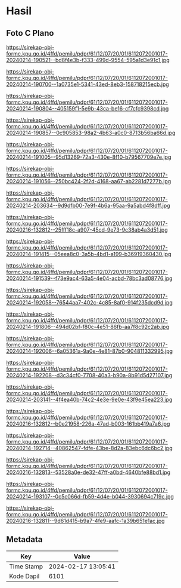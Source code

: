 # Hasil

## Foto C Plano

https://sirekap-obj-formc.kpu.go.id/4ffd/pemilu/pdpr/61/12/07/20/01/6112072001017-20240214-190521--bd8f4e3b-f333-499d-9554-595a1d3e91c1.jpg

https://sirekap-obj-formc.kpu.go.id/4ffd/pemilu/pdpr/61/12/07/20/01/6112072001017-20240214-190700--1a0735e1-5341-43ed-8eb3-158718215ecb.jpg

https://sirekap-obj-formc.kpu.go.id/4ffd/pemilu/pdpr/61/12/07/20/01/6112072001017-20240214-190804--405159f1-5e9b-43ca-be16-cf7cfc9398cd.jpg

https://sirekap-obj-formc.kpu.go.id/4ffd/pemilu/pdpr/61/12/07/20/01/6112072001017-20240214-190857--0c905853-98a2-4b63-a0c0-8713b56ba66d.jpg

https://sirekap-obj-formc.kpu.go.id/4ffd/pemilu/pdpr/61/12/07/20/01/6112072001017-20240214-191005--95d13269-72a3-430e-8f10-b79567709e7e.jpg

https://sirekap-obj-formc.kpu.go.id/4ffd/pemilu/pdpr/61/12/07/20/01/6112072001017-20240214-191056--250bc424-2f2d-4168-aa67-ab2281d7277b.jpg

https://sirekap-obj-formc.kpu.go.id/4ffd/pemilu/pdpr/61/12/07/20/01/6112072001017-20240214-203634--9d9dfb00-7e9f-4b6a-95aa-9a5abd4f8dff.jpg

https://sirekap-obj-formc.kpu.go.id/4ffd/pemilu/pdpr/61/12/07/20/01/6112072001017-20240216-132812--25fff18c-a907-45cd-9e73-9c38ab4a3d51.jpg

https://sirekap-obj-formc.kpu.go.id/4ffd/pemilu/pdpr/61/12/07/20/01/6112072001017-20240214-191415--05eea8c0-3a5b-4bd1-a199-b36919360430.jpg

https://sirekap-obj-formc.kpu.go.id/4ffd/pemilu/pdpr/61/12/07/20/01/6112072001017-20240214-191539--f73e9ac4-63a5-4e04-acbd-78bc3ad08776.jpg

https://sirekap-obj-formc.kpu.go.id/4ffd/pemilu/pdpr/61/12/07/20/01/6112072001017-20240214-192058--76544aa7-402c-4c85-8af0-914f235dcd9d.jpg

https://sirekap-obj-formc.kpu.go.id/4ffd/pemilu/pdpr/61/12/07/20/01/6112072001017-20240214-191806--494d02bf-f80c-4e51-86fb-aa7f8c92c2ab.jpg

https://sirekap-obj-formc.kpu.go.id/4ffd/pemilu/pdpr/61/12/07/20/01/6112072001017-20240214-192006--6a05361a-9a0e-4e81-87b0-904811332995.jpg

https://sirekap-obj-formc.kpu.go.id/4ffd/pemilu/pdpr/61/12/07/20/01/6112072001017-20240214-192208--d3c34cf0-7708-40a3-b90a-8b91d5d27107.jpg

https://sirekap-obj-formc.kpu.go.id/4ffd/pemilu/pdpr/61/12/07/20/01/6112072001017-20240214-203141--4f4ea40b-74c2-4e3e-9e0e-43f9e45ea223.jpg

https://sirekap-obj-formc.kpu.go.id/4ffd/pemilu/pdpr/61/12/07/20/01/6112072001017-20240216-132812--b0e21958-226a-47ad-b003-161bb419a7a6.jpg

https://sirekap-obj-formc.kpu.go.id/4ffd/pemilu/pdpr/61/12/07/20/01/6112072001017-20240214-192714--40862547-fdfe-43be-8d2a-83ebc6dc6bc2.jpg

https://sirekap-obj-formc.kpu.go.id/4ffd/pemilu/pdpr/61/12/07/20/01/6112072001017-20240216-132813--53528a0e-de32-47ff-a0bd-4640bfe88bd1.jpg

https://sirekap-obj-formc.kpu.go.id/4ffd/pemilu/pdpr/61/12/07/20/01/6112072001017-20240214-193107--0c5c066d-fb59-4d4e-b044-3930694c719c.jpg

https://sirekap-obj-formc.kpu.go.id/4ffd/pemilu/pdpr/61/12/07/20/01/6112072001017-20240216-132811--9d61d415-b9a7-4fe9-aafc-1a39b651e1ac.jpg


## Metadata

| Key        | Value               |
| ---------- | ------------------- |
| Time Stamp | 2024-02-17 13:05:41 |
| Kode Dapil | 6101                |



